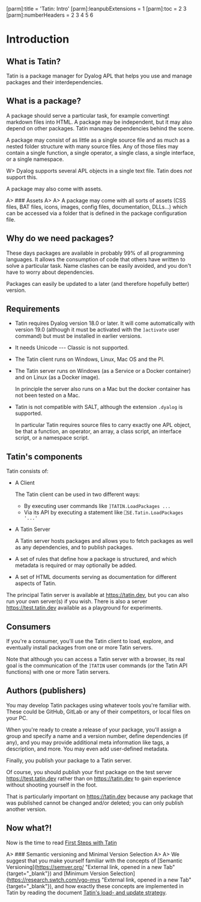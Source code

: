 [parm]:title             = 'Tatin: Intro'
[parm]:leanpubExtensions = 1
[parm]:toc               = 2 3
[parm]:numberHeaders     = 2 3 4 5 6


# Introduction

## What is Tatin?

Tatin is a package manager for Dyalog APL that helps you use and manage packages and their interdependencies. 

## What is a package?

A package should serve a particular task, for example convertingt markdown files into HTML. A package may be independent, but it may also depend on other packages. Tatin manages dependencies behind the scene.

A package may consist of as little as a single source file and as much as a nested folder structure with many source files. Any of those files may contain a single function, a single operator, a single class, a single interface, or a single namespace. 

W> Dyalog supports several APL objects in a single text file. Tatin does _not_ support this.

A package may also come with assets.

A> ### Assets
A>
A> A package may come with all sorts of assets (CSS files, BAT files, icons, images, config files, documentation, DLLs...) which can be accessed via a folder that is defined in the package configuration file.


## Why do we need packages?

These days packages are available in probably 99% of all programming languages. It allows the consumption of code that others have written to solve a particular task. Name clashes can be easily avoided, and you don't have to worry about dependencies.

Packages can easily be updated to a later (and therefore hopefully better) version.


## Requirements

* Tatin requires Dyalog version 18.0 or later. It will come automatically with version 19.0 (although it must be activated with the `]activate` user command) but must be installed in earlier versions.

* It needs Unicode --- Classic is not supported.

* The Tatin client runs on Windows, Linux, Mac OS and the PI.

* The Tatin server runs on Windows (as a Service or a Docker container) and on Linux (as a Docker image). 

  In principle the server also runs on a Mac but the docker container has not been tested on a Mac.

* Tatin is not compatible with SALT, although the extension `.dyalog` is supported.

  In particular Tatin requires source files to carry exactly one APL object, be that a function, an operator, an array, a class script, an interface script, or a namespace script.

## Tatin's components

Tatin consists of:

* A Client

  The Tatin client can be used in two different ways:

  * By executing user commands like `]TATIN.LoadPackages ...`  
  * Via its API by executing a statement like `⎕SE.Tatin.LoadPackages '...'`

* A Tatin Server

  A Tatin server hosts packages and allows you to fetch packages as well as any dependencies, and to publish packages.

* A set of rules that define how a package is structured, and which metadata is required or may optionally be added.

* A set of HTML documents serving as documentation for different aspects of Tatin.

The principal Tatin server is available at <https://tatin.dev>, but you can also run your own server(s) if you wish. There is also a server <https://test.tatin.dev> available as a playground for experiments.

## Consumers

If you're a consumer, you'll use the Tatin client to load, explore, and eventually install packages from one or more Tatin servers.

Note that although you can access a Tatin server with a browser, its real goal is the communication of the `]TATIN` user commands (or the Tatin API functions) with one or more Tatin servers.


## Authors (publishers)
 
You may develop Tatin packages using whatever tools you're familiar with.  These could be GitHub, GitLab or any of their competitors, or local files on your PC.

When you're ready to create a release of your package, you'll assign a group and specify a name and a version number, define dependencies (if any), and you may provide additional meta information like tags, a description, and more. You may even add user-defined metadata.

Finally, you publish your package to a Tatin server.

Of course, you should publish your first package on the test server https://test.tatin.dev rather than on https://tatin.dev to gain experience without shooting yourself in the foot.

That is particularly important on https://tatin.dev because any package that was published cannot be changed and/or deleted; you can only publish another version.

## Now what?!

Now is the time to read [First Steps with Tatin](./FirstStepsWithTatin.html "FirstStepsWithTatin.html")


A> ### Semantic versioning and Minimal Version Selection
A>
A> We suggest that you make yourself familiar with the concepts of [Semantic Versioning](https://semver.org/ "External link, opened in a new Tab" {target="_blank"}) and [Minimum Version Selection](https://research.swtch.com/vgo-mvs "External link, opened in a new Tab" {target="_blank"}), and how exactly these concepts are implemented in Tatin by reading the document [Tatin's load- and update strategy](./TatinsLoadAndUpdateStrategy.html "Opens the document TatinsLoadAndUpdateStrategy.html").



